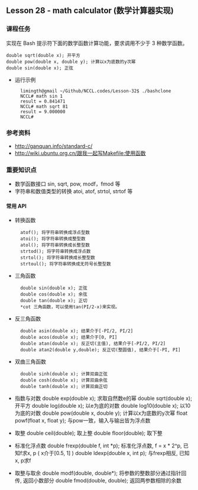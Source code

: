 
## Lesson 28 - math calculator (数学计算器实现)

### 课程任务
实现在 Bash 提示符下面的数学函数计算功能，要求调用不少于 3 种数学函数。
	
	double sqrt(double x); 开平方
	double pow(double x, double y); 计算以x为底数的y次幂 
	double sin(double x); 正弦

* 运行示例

		limingth@gmail ~/Github/NCCL.codes/Lesson-32$ ./bashclone 
		NCCL# math sin 1
		result = 0.841471
		NCCL# math sqrt 81
		result = 9.000000
		NCCL# 

### 参考资料
* http://ganquan.info/standard-c/
* http://wiki.ubuntu.org.cn/跟我一起写Makefile:使用函数

### 重要知识点
* 数学函数接口 sin, sqrt, pow, modf，fmod 等
* 字符串和数值类型的转换 atoi, atof, strtol, strtof 等

#### 常用 API

* 转换函数

		atof(); 将字符串转换成浮点型数
		atoi(); 将字符串转换成整型数
		atol(); 将字符串转换成长整型数
		strtod(); 将字符串转换成浮点数
		strtol(); 将字符串转换成长整型数
		strtoul(); 将字符串转换成无符号长整型数

* 三角函数

		double sin(double x); 正弦
		double cos(double x); 余弦
		double tan(double x); 正切
		*cot 三角函数，可以使用tan(PI/2-x)来实现。

* 反三角函数

		double asin(double x); 结果介于[-PI/2, PI/2] 
		double acos(double x); 结果介于[0, PI]
		double atan(double x); 反正切(主值), 结果介于[-PI/2, PI/2] 
		double atan2(double y,double); 反正切(整圆值), 结果介于[-PI, PI]

* 双曲三角函数

		double sinh(double x); 计算双曲正弦
		double cosh(double x); 计算双曲余弦
		double tanh(double x); 计算双曲正切

* 指数与对数
		double exp(double x); 求取自然数e的幂
		double sqrt(double x); 开平方
		double log(double x); 以e为底的对数
		double log10(double x); 以10为底的对数
		double pow(double x, double y); 计算以x为底数的y次幂 
		float powf(float x, float y); 与pow一致，输入与输出皆为浮点数

* 取整
		double ceil(double); 取上整
		double floor(double); 取下整

* 标准化浮点数
	double frexp(double f, int *p); 标准化浮点数, f = x * 2^p, 已知f求x, p ( x介于[0.5, 1] ) 
	double ldexp(double x, int p); 与frexp相反, 已知x, p求f

* 取整与取余
		double modf(double, double*); 将参数的整数部分通过指针回传, 返回小数部分 
		double fmod(double, double); 返回两参数相除的余数

